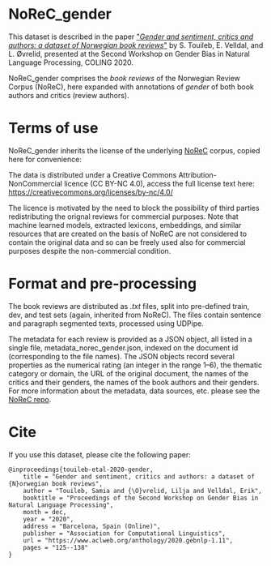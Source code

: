 # NoReC_gender

This dataset is described in the paper ["*Gender and sentiment, critics and authors: a dataset of Norwegian book reviews*"](https://www.aclweb.org/anthology/2020.gebnlp-1.11/) by S. Touileb, E. Velldal, and L. Øvrelid, presented at the Second Workshop on Gender Bias in Natural Language Processing, COLING 2020.

NoReC_gender comprises the _book reviews_ of the Norwegian Review Corpus (NoReC), here expanded with annotations of _gender_ of both book authors and critics (review authors).

# Terms of use

NoReC_gender inherits the license of the underlying [NoReC](https://github.com/ltgoslo/norec) corpus, copied here for convenience:

The data is distributed under a Creative Commons Attribution-NonCommercial licence (CC BY-NC 4.0), access the full license text here: https://creativecommons.org/licenses/by-nc/4.0/

The licence is motivated by the need to block the possibility of third parties redistributing the orignal reviews for commercial purposes. Note that machine learned models, extracted lexicons, embeddings, and similar resources that are created on the basis of NoReC are not considered to contain the original data and so can be freely used also for commercial purposes despite the non-commercial condition.

# Format and pre-processing

The book reviews are distributed as *.txt* files, split into pre-defined train, dev, and test sets (again, inherited from NoReC). The files contain sentence and paragraph segmented texts, processed using UDPipe. 

The metadata for each review is provided as a JSON object, all listed in a single file, metadata_norec_gender.json, indexed on the document id (corresponding to the file names). The JSON objects record several properties as the numerical rating (an integer in the range 1–6), the thematic category or domain, the URL of the original document, the names of the critics and their genders, the names of the book authors and their genders. For more information about the metadata, data sources, etc. please see the [NoReC repo](https://github.com/ltgoslo/norec).

# Cite

If you use this dataset, please cite the following paper:

```
@inproceedings{touileb-etal-2020-gender,
    title = "Gender and sentiment, critics and authors: a dataset of {N}orwegian book reviews",
    author = "Touileb, Samia and {\O}vrelid, Lilja and Velldal, Erik",
    booktitle = "Proceedings of the Second Workshop on Gender Bias in Natural Language Processing",
    month = dec,
    year = "2020",
    address = "Barcelona, Spain (Online)",
    publisher = "Association for Computational Linguistics",
    url = "https://www.aclweb.org/anthology/2020.gebnlp-1.11",
    pages = "125--138"
}
```
